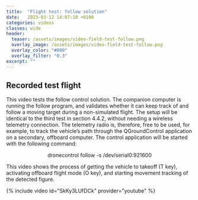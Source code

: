 ```yaml
---
title:  "Flight test: follow solution"
date:   2023-03-12 14:07:10 +0100
categories: videos
classes: wide
header:
  teaser: /assets/images/video-field-test-follow.png
  overlay_image: /assets/images/video-field-test-follow.png
  overlay_color: "#000"
  overlay_filter: "0.3"
excerpt: ""
---
```

## Recorded test flight
This video tests the follow control solution. The companion computer
is running the follow program, and validates whether it can
keep track of and follow a moving target during a non-simulated flight. The setup will be
identical to the third test in section 4.4.2, without needing a wireless telemetry connection.
The telemetry radio is, therefore, free to be used, for example, to track the vehicle’s path
through the QGroundControl application on a secondary, offboard computer. The control
application will be started with the following command:

<p style="text-align: center;">dronecontrol follow -s /dev/serial0:921600</p>

This video shows the process of getting the vehicle to takeoff (T key), activating offboard
flight mode (O key), and starting movement tracking of the detected figure.

{% include video id="SkKy3LUfDCk" provider="youtube" %}